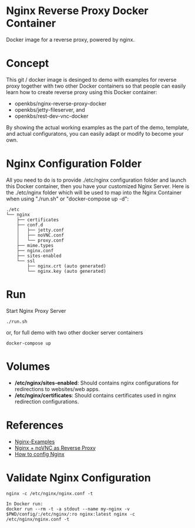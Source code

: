 # Nginx Reverse Proxy Docker Container
Docker image for a reverse proxy, powered by nginx. 

# Concept
This git / docker image is desinged to demo with examples for reverse proxy together with two other Docker containers so that people can easily learn how to create reverse proxy using this Docker container:
* openkbs/nginx-reverse-proxy-docker
* openkbs/jetty-fileserver, and
* openkbs/rest-dev-vnc-docker

By showing the actual working examples as the part of the demo, template, and actual configuratons, you can easily adapt or modify to become your own. 

# Nginx Configuration Folder
All you need to do is to provide ./etc/nginx configuration folder and launch this Docker container, then you have your customized Nginx Server.
Here is the ./etc/nginx folder which will be used to map into the Nginx Container when using "./run.sh" or "docker-compose up -d":

```
./etc
└── nginx
    ├── certificates
    ├── conf.d
    │   ├── jetty.conf
    │   ├── noVNC.conf
    │   └── proxy.conf
    ├── mime.types
    ├── nginx.conf
    ├── sites-enabled
    └── ssl
        ├── nginx.crt (auto generated)
        └── nginx.key (auto generated)

```

# Run

Start Nginx Proxy Server
```
./run.sh
```
or, for full demo with two other docker server containers
```
docker-compose up
```

# Volumes

* **/etc/nginx/sites-enabled**: Should contains nginx configurations for redirections to websites/web apps.
* **/etc/nginx/certificates**: Should contains certificates used in nginx redirection configurations.

# References
* [Nginx-Examples](https://www.nginx.com/resources/wiki/start/topics/examples/full/)
* [Nginx + noVNC as Reverse Proxy](https://github.com/novnc/noVNC/wiki/Proxying-with-nginx)
* [How to config Nginx](https://www.linode.com/docs/web-servers/nginx/how-to-configure-nginx/)

# Validate Nginx Configuration
```
nginx -c /etc/nginx/nginx.conf -t

In Docker run:
docker run --rm -t -a stdout --name my-nginx -v $PWD/config/:/etc/nginx/:ro nginx:latest nginx -c /etc/nginx/nginx.conf -t

```
